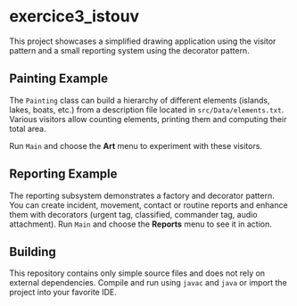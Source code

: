 # exercice3_istouv

This project showcases a simplified drawing application using the visitor pattern and a small reporting system using the decorator pattern.

## Painting Example

The `Painting` class can build a hierarchy of different elements (islands, lakes, boats, etc.) from a description file located in `src/Data/elements.txt`. Various visitors allow counting elements, printing them and computing their total area.

Run `Main` and choose the **Art** menu to experiment with these visitors.

## Reporting Example

The reporting subsystem demonstrates a factory and decorator pattern. You can create incident, movement, contact or routine reports and enhance them with decorators (urgent tag, classified, commander tag, audio attachment). Run `Main` and choose the **Reports** menu to see it in action.

## Building

This repository contains only simple source files and does not rely on external dependencies. Compile and run using `javac` and `java` or import the project into your favorite IDE.


